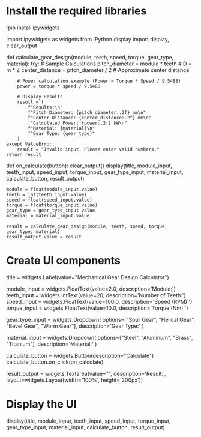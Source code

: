 # Install the required libraries
!pip install ipywidgets

import ipywidgets as widgets
from IPython.display import display, clear_output

def calculate_gear_design(module, teeth, speed, torque, gear_type, material):
    try:
        # Sample Calculations
        pitch_diameter = module * teeth  # D = m * Z
        center_distance = pitch_diameter / 2  # Approximate center distance

        # Power calculation example (Power = Torque * Speed / 9.5488)
        power = torque * speed / 9.5488

        # Display Results
        result = (
            f"Results:\n"
            f"Pitch Diameter: {pitch_diameter:.2f} mm\n"
            f"Center Distance: {center_distance:.2f} mm\n"
            f"Calculated Power: {power:.2f} kW\n"
            f"Material: {material}\n"
            f"Gear Type: {gear_type}"
        )
    except ValueError:
        result = "Invalid input. Please enter valid numbers."
    return result

def on_calculate(button):
    clear_output()
    display(title, module_input, teeth_input, speed_input, torque_input, gear_type_input, material_input, calculate_button, result_output)
    
    module = float(module_input.value)
    teeth = int(teeth_input.value)
    speed = float(speed_input.value)
    torque = float(torque_input.value)
    gear_type = gear_type_input.value
    material = material_input.value
    
    result = calculate_gear_design(module, teeth, speed, torque, gear_type, material)
    result_output.value = result

# Create UI components
title = widgets.Label(value="Mechanical Gear Design Calculator")

module_input = widgets.FloatText(value=2.0, description='Module:')
teeth_input = widgets.IntText(value=20, description='Number of Teeth:')
speed_input = widgets.FloatText(value=100.0, description='Speed (RPM):')
torque_input = widgets.FloatText(value=10.0, description='Torque (Nm):')

gear_type_input = widgets.Dropdown(
    options=["Spur Gear", "Helical Gear", "Bevel Gear", "Worm Gear"],
    description='Gear Type:'
)

material_input = widgets.Dropdown(
    options=["Steel", "Aluminum", "Brass", "Titanium"],
    description='Material:'
)

calculate_button = widgets.Button(description="Calculate")
calculate_button.on_click(on_calculate)

result_output = widgets.Textarea(value="", description='Result:', layout=widgets.Layout(width='100%', height='200px'))

# Display the UI
display(title, module_input, teeth_input, speed_input, torque_input, gear_type_input, material_input, calculate_button, result_output)
